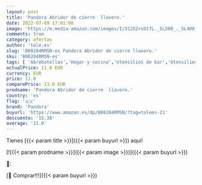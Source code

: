 ```yaml
---
layout: post
title: 'Pandora Abridor de cierre  llavero.'
date: 2022-07-09 17:01:00
image: 'https://m.media-amazon.com/images/I/312XZ+sGt7L._SL500_._SL400_.jpg'
comments: true
category: ofertas
author: 'tole.es'
slug: 'B08284RMSN-es Pandora Abridor de cierre llavero.'
sku: 'B08284RMSN-es'
tags: [ 'Abrebotellas','Hogar y cocina','Utensilios de bar','Utensilios de cocina','pandora','🇪🇸', ]
actualPrice: 11.0 EUR
currency: EUR
price: 11.0
comparePrice: 13.0 EUR
prodname: 'Pandora Abridor de cierre  llavero.'
country: 'es'
flag: '🇪🇸'
brand: 'Pandora'
buyurl: 'https://www.amazon.es/dp/B08284RMSN/?tag=tolees-21'
descuento: '15.38'
average: '11.0'
---
```


Tienes [{{< param title >}}]({{< param buyurl >}}) aqui!

[![{{< param prodname >}}]({{< param image >}})]({{< param buyurl >}})

🔎:


[🛒 Comprar!!!]({{< param buyurl >}})
